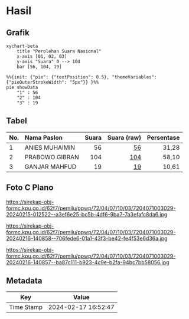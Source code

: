 # Hasil

## Grafik

```mermaid
xychart-beta
    title "Perolehan Suara Nasional"
    x-axis [01, 02, 03]
    y-axis "Suara" 0 --> 104
    bar [56, 104, 19]
```

```mermaid
%%{init: {"pie": {"textPosition": 0.5}, "themeVariables": {"pieOuterStrokeWidth": "5px"}} }%%
pie showData
    "1" : 56
    "2" : 104
    "3" : 19
```

## Tabel

| No. | Nama Paslon    | Suara | Suara (raw) | Persentase |
|:--- |:-------------- | -----:| -----------:| ----------:|
| 1   | ANIES MUHAIMIN | 56    | [56][p-1]   | 31,28      |
| 2   | PRABOWO GIBRAN | 104   | [104][p-2]  | 58,10      |
| 3   | GANJAR MAHFUD  | 19    | [19][p-3]   | 10,61      |


[p-1]: https://github.com/gigit-pemilu/pemilu-2024/blob/main/pilpres/hitung-suara/sub/72-sulawesi-tengah/sub/04-toli-toli/sub/07-baolan/sub/1003-tuweley/sub/029-tps/sub/paslon-1.txt
[p-2]: https://github.com/gigit-pemilu/pemilu-2024/blob/main/pilpres/hitung-suara/sub/72-sulawesi-tengah/sub/04-toli-toli/sub/07-baolan/sub/1003-tuweley/sub/029-tps/sub/paslon-2.txt
[p-3]: https://github.com/gigit-pemilu/pemilu-2024/blob/main/pilpres/hitung-suara/sub/72-sulawesi-tengah/sub/04-toli-toli/sub/07-baolan/sub/1003-tuweley/sub/029-tps/sub/paslon-3.txt

## Foto C Plano

https://sirekap-obj-formc.kpu.go.id/62f7/pemilu/ppwp/72/04/07/10/03/7204071003029-20240215-012522--a3ef6e25-bc5b-4df6-9ba7-7a3efafc8da6.jpg

https://sirekap-obj-formc.kpu.go.id/62f7/pemilu/ppwp/72/04/07/10/03/7204071003029-20240216-140858--706fede6-01a1-43f3-be42-fe4f53e6d36a.jpg

https://sirekap-obj-formc.kpu.go.id/62f7/pemilu/ppwp/72/04/07/10/03/7204071003029-20240216-140857--ba87c111-b923-4c9e-b2fa-94bc7bb58056.jpg


## Metadata

| Key        | Value               |
| ---------- | ------------------- |
| Time Stamp | 2024-02-17 16:52:47 |



